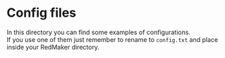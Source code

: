 # Config files
In this directory you can find some examples of configurations.\
If you use one of them just remember to rename to `config.txt` and place inside your RedMaker directory.